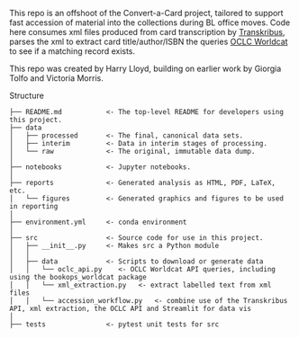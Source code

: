 This repo is an offshoot of the Convert-a-Card project, tailored to support fast accession of material into the collections during BL office moves.
Code here consumes xml files produced from card transcription by [Transkribus](lite.transkribus.eu),
parses the xml to extract card title/author/ISBN the queries [OCLC Worldcat](https://www.worldcat.org/) to see if a matching record exists.

This repo was created by Harry Lloyd, building on earlier work by Giorgia Tolfo and Victoria Morris.

Structure  
```
├── README.md           <- The top-level README for developers using this project.  
├── data  
│   ├── processed       <- The final, canonical data sets.
│   ├── interim         <- Data in interim stages of processing.
│   └── raw             <- The original, immutable data dump.  
│  
├── notebooks           <- Jupyter notebooks.  
│  
├── reports             <- Generated analysis as HTML, PDF, LaTeX, etc.  
│   └── figures         <- Generated graphics and figures to be used in reporting  
│  
├── environment.yml     <- conda environment
│  
├── src                 <- Source code for use in this project.  
│   ├── __init__.py     <- Makes src a Python module  
│   │  
│   ├── data            <- Scripts to download or generate data  
│   │   └── oclc_api.py    <- OCLC Worldcat API queries, including using the bookops_worldcat package
│   │   └── xml_extraction.py   <- extract labelled text from xml files 
│   │   └── accession_workflow.py   <- combine use of the Transkribus API, xml extraction, the OCLC API and Streamlit for data vis
│
├── tests               <- pytest unit tests for src  
```